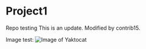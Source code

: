 # Project1
Repo testing
This is an update.
Modified by contrib15.

Image test:
![Image of Yaktocat](https://octodex.github.com/images/yaktocat.png)
